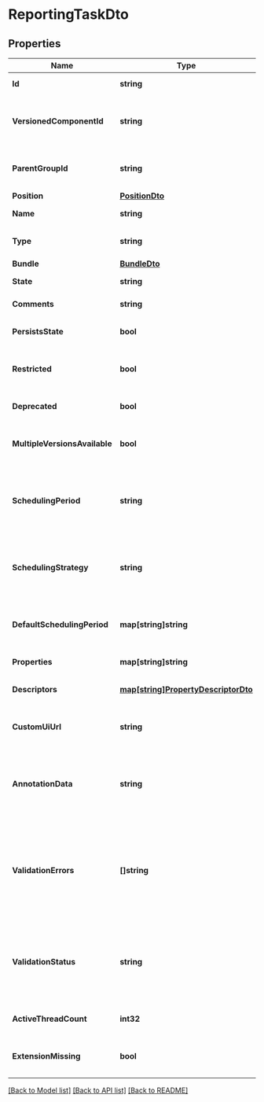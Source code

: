# ReportingTaskDto

## Properties

Name | Type | Description | Notes
------------ | ------------- | ------------- | -------------
**Id** | **string** | The id of the component. | [optional] 
**VersionedComponentId** | **string** | The ID of the corresponding component that is under version control | [optional] 
**ParentGroupId** | **string** | The id of parent process group of this component if applicable. | [optional] 
**Position** | [**PositionDto**](PositionDTO.md) |  | [optional] 
**Name** | **string** | The name of the reporting task. | [optional] 
**Type** | **string** | The fully qualified type of the reporting task. | [optional] 
**Bundle** | [**BundleDto**](BundleDTO.md) |  | [optional] 
**State** | **string** | The state of the reporting task. | [optional] 
**Comments** | **string** | The comments of the reporting task. | [optional] 
**PersistsState** | **bool** | Whether the reporting task persists state. | [optional] 
**Restricted** | **bool** | Whether the reporting task requires elevated privileges. | [optional] 
**Deprecated** | **bool** | Whether the reporting task has been deprecated. | [optional] 
**MultipleVersionsAvailable** | **bool** | Whether the reporting task has multiple versions available. | [optional] 
**SchedulingPeriod** | **string** | The frequency with which to schedule the reporting task. The format of the value willd epend on the valud of the schedulingStrategy. | [optional] 
**SchedulingStrategy** | **string** | The scheduling strategy that determines how the schedulingPeriod value should be interpreted. | [optional] 
**DefaultSchedulingPeriod** | **map[string]string** | The default scheduling period for the different scheduling strategies. | [optional] 
**Properties** | **map[string]string** | The properties of the reporting task. | [optional] 
**Descriptors** | [**map[string]PropertyDescriptorDto**](PropertyDescriptorDTO.md) | The descriptors for the reporting tasks properties. | [optional] 
**CustomUiUrl** | **string** | The URL for the custom configuration UI for the reporting task. | [optional] 
**AnnotationData** | **string** | The annotation data for the repoting task. This is how the custom UI relays configuration to the reporting task. | [optional] 
**ValidationErrors** | **[]string** | Gets the validation errors from the reporting task. These validation errors represent the problems with the reporting task that must be resolved before it can be scheduled to run. | [optional] 
**ValidationStatus** | **string** | Indicates whether the Processor is valid, invalid, or still in the process of validating (i.e., it is unknown whether or not the Processor is valid) | [optional] [readonly] 
**ActiveThreadCount** | **int32** | The number of active threads for the reporting task. | [optional] 
**ExtensionMissing** | **bool** | Whether the underlying extension is missing. | [optional] 

[[Back to Model list]](../README.md#documentation-for-models) [[Back to API list]](../README.md#documentation-for-api-endpoints) [[Back to README]](../README.md)


